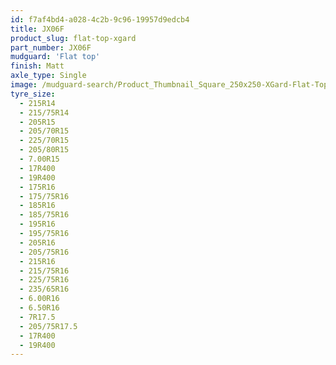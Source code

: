 ```yaml
---
id: f7af4bd4-a028-4c2b-9c96-19957d9edcb4
title: JX06F
product_slug: flat-top-xgard
part_number: JX06F
mudguard: 'Flat top'
finish: Matt
axle_type: Single
image: /mudguard-search/Product_Thumbnail_Square_250x250-XGard-Flat-Top.jpg
tyre_size:
  - 215R14
  - 215/75R14
  - 205R15
  - 205/70R15
  - 225/70R15
  - 205/80R15
  - 7.00R15
  - 17R400
  - 19R400
  - 175R16
  - 175/75R16
  - 185R16
  - 185/75R16
  - 195R16
  - 195/75R16
  - 205R16
  - 205/75R16
  - 215R16
  - 215/75R16
  - 225/75R16
  - 235/65R16
  - 6.00R16
  - 6.50R16
  - 7R17.5
  - 205/75R17.5
  - 17R400
  - 19R400
---
```

